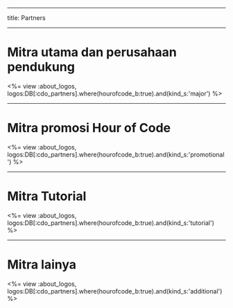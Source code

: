 * * *

title: Partners

* * *

# Mitra utama dan perusahaan pendukung

<%= view :about_logos, logos:DB[:cdo_partners].where(hourofcode_b:true).and(kind_s:'major') %>

* * *

# Mitra promosi Hour of Code

<%= view :about_logos, logos:DB[:cdo_partners].where(hourofcode_b:true).and(kind_s:'promotional') %>

* * *

# Mitra Tutorial

<%= view :about_logos, logos:DB[:cdo_partners].where(hourofcode_b:true).and(kind_s:'tutorial') %>

* * *

# Mitra lainya

<%= view :about_logos, logos:DB[:cdo_partners].where(hourofcode_b:true).and(kind_s:'additional') %>